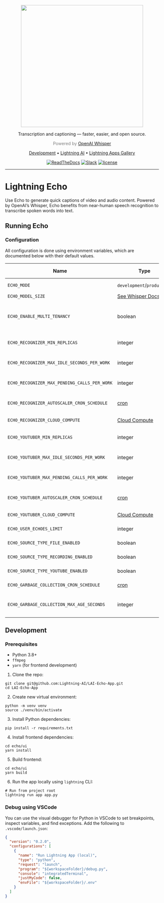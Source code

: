 <div align="center">
    <img src="https://user-images.githubusercontent.com/11700385/193478702-76070aa3-1eec-415b-ab06-110b6c1c1459.svg" width="400px">
    <p>Transcription and captioning — faster, easier, and open source.</p>

<div align="center">

<p align="center" style="color:grey">Powered by <a href="https://openai.com/blog/whisper">OpenAI Whisper</a></p>

<p align="center">
  <a href="#development">Development</a> •
  <a href="https://www.lightning.ai/">Lightning AI</a> •
  <a href="https://lightning.ai/apps">Lightning Apps Gallery</a>
</p>

[![ReadTheDocs](https://readthedocs.org/projects/pytorch-lightning/badge/?version=stable)](https://lightning.ai/lightning-docs/)
[![Slack](https://img.shields.io/badge/slack-chat-green.svg?logo=slack)](https://www.pytorchlightning.ai/community)
[![license](https://img.shields.io/badge/License-Apache%202.0-blue.svg)](https://github.com/Lightning-AI/LAI-Echo-App/blob/main/LICENSE)

</div>
</div>

______________________________________________________________________

# Lightning Echo

Use Echo to generate quick captions of video and audio content. Powered by OpenAI’s Whisper, Echo benefits from near-human speech recognition to transcribe spoken words into text.

## Running Echo

### Configuration

All configuration is done using environment variables, which are documented below with their default values.

| Name                                         | Type                                                                                      | Default Value | Description                                                                                                                                                                              |
| -------------------------------------------- | ----------------------------------------------------------------------------------------- | ------------- | ---------------------------------------------------------------------------------------------------------------------------------------------------------------------------------------- |
| `ECHO_MODE`                                  | `development`/`production`                                                                | `production`  | Toggles monitoring and other production-specific features.                                                                                                                               |
| `ECHO_MODEL_SIZE`                            | [See Whisper Docs](https://github.com/openai/whisper#available-models-and-languages)      | `base`        | The Whisper model to use.                                                                                                                                                                |
| `ECHO_ENABLE_MULTI_TENANCY`                  | boolean                                                                                   | `false`       | If enabled, users will not be able to see Echoes or data created by other users. If disabled, the app treats everyone as the same user so everything is visible to everyone who uses it. |
| `ECHO_RECOGNIZER_MIN_REPLICAS`               | integer                                                                                   | 1             | Minimum number of speech recognizer Works to keep running at all times, even if they are idle.                                                                                           |
| `ECHO_RECOGNIZER_MAX_IDLE_SECONDS_PER_WORK`  | integer                                                                                   | 120           | Autoscaler will shut down any spare recognizer Works that haven't processed anything after this duration.                                                                                |
| `ECHO_RECOGNIZER_MAX_PENDING_CALLS_PER_WORK` | integer                                                                                   | 10            | Autoscaler will create a new recognizer Work if any existing recognizer Work has this many pending items to process.                                                                     |
| `ECHO_RECOGNIZER_AUTOSCALER_CRON_SCHEDULE`   | [cron](https://crontab.guru/#*_*_*_*_*)                                                   | `*/5 * * * *` | How often the autoscaler will check to see if recognizer Works need to be scaled up/down                                                                                                 |
| `ECHO_RECOGNIZER_CLOUD_COMPUTE`              | [Cloud Compute](https://lightning.ai/lightning-docs/core_api/lightning_work/compute.html) | `gpu`         | The instance type each recognizer Work will use when running in the cloud.                                                                                                               |
| `ECHO_YOUTUBER_MIN_REPLICAS`                 | integer                                                                                   | 1             | Minimum number of downloader Works to keep running at all times, even if they are idle.                                                                                                  |
| `ECHO_YOUTUBER_MAX_IDLE_SECONDS_PER_WORK`    | integer                                                                                   | 120           | Autoscaler will shut down any spare downloader Works that haven't processed anything after this duration.                                                                                |
| `ECHO_YOUTUBER_MAX_PENDING_CALLS_PER_WORK`   | integer                                                                                   | 10            | Autoscaler will create a new downloader Work if any existing downloader Work has this many pending items to process.                                                                     |
| `ECHO_YOUTUBER_AUTOSCALER_CRON_SCHEDULE`     | [cron](https://crontab.guru/#*_*_*_*_*)                                                   | `*/5 * * * *` | How often the autoscaler will check to see if downloader Works need to be scaled up/down                                                                                                 |
| `ECHO_YOUTUBER_CLOUD_COMPUTE`                | [Cloud Compute](https://lightning.ai/lightning-docs/core_api/lightning_work/compute.html) | `cpu`         | The instance type each downloader Work will use when running in the cloud.                                                                                                               |
| `ECHO_USER_ECHOES_LIMIT`                     | integer                                                                                   | 100           | Maximum number of Echoes that each user can create.                                                                                                                                      |
| `ECHO_SOURCE_TYPE_FILE_ENABLED`              | boolean                                                                                   | `true`        | Allows Echoes to be created from a local file upload (`.mp3`, `.mp4`, etc)                                                                                                               |
| `ECHO_SOURCE_TYPE_RECORDING_ENABLED`         | boolean                                                                                   | `true`        | Allows Echoes to be recorded with the device microphone using the UI.                                                                                                                    |
| `ECHO_SOURCE_TYPE_YOUTUBE_ENABLED`           | boolean                                                                                   | `true`        | Allows Echoes to be created by providing the URL to a public YouTube video.                                                                                                              |
| `ECHO_GARBAGE_COLLECTION_CRON_SCHEDULE`      | [cron](https://crontab.guru/#*_*_*_*_*)                                                   | `None`        | How often the garbage collector will check for old Echoes and delete them.                                                                                                               |
| `ECHO_GARBAGE_COLLECTION_MAX_AGE_SECONDS`    | integer                                                                                   | 86400         | Echoes that are older than this will be deleted (if `ECHO_GARBAGE_COLLECTION_MAX_AGE_SECONDS` is set).                                                                                   |

## Development

### Prerequisites

- Python 3.8+
- `ffmpeg`
- `yarn` (for frontend development)

1. Clone the repo:

```
git clone git@github.com:Lightning-AI/LAI-Echo-App.git
cd LAI-Echo-App
```

2. Create new virtual environment:

```
python -m venv venv
source ./venv/bin/activate
```

3. Install Python dependencies:

```
pip install -r requirements.txt
```

4. Install frontend dependencies:

```
cd echo/ui
yarn install
```

5. Build frontend:

```
cd echo/ui
yarn build
```

6. Run the app locally using `lightning` CLI:

```
# Run from project root
lightning run app app.py
```

### Debug using VSCode

You can use the visual debugger for Python in VSCode to set breakpoints, inspect variables, and find exceptions. Add the following to `.vscode/launch.json`:

```json
{
  "version": "0.2.0",
  "configurations": [
    {
      "name": "Run Lightning App (local)",
      "type": "python",
      "request": "launch",
      "program": "${workspaceFolder}/debug.py",
      "console": "integratedTerminal",
      "justMyCode": false,
      "envFile": "${workspaceFolder}/.env"
    }
  ]
}
```
